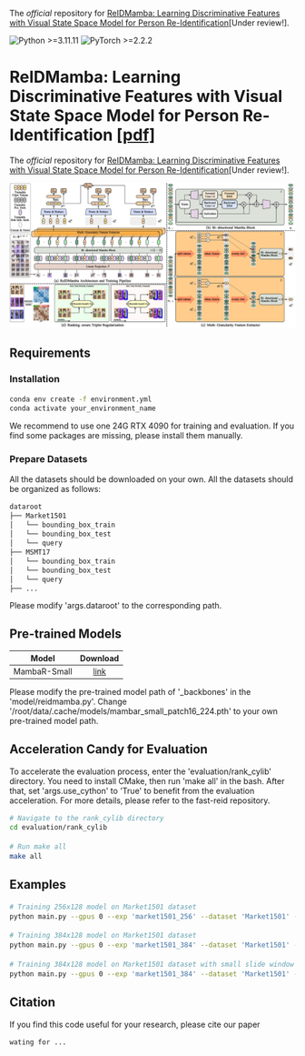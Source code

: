 The *official* repository for [ReIDMamba: Learning Discriminative Features with Visual State Space Model for Person Re-Identification](wating)[Under review!].

![Python >=3.11.11](https://img.shields.io/badge/Python->=3.11.11-yellow.svg)
![PyTorch >=2.2.2](https://img.shields.io/badge/PyTorch->=2.2.2-blue.svg)

# ReIDMamba: Learning Discriminative Features with Visual State Space Model for Person Re-Identification [[pdf]](wating)
The *official* repository for [ReIDMamba: Learning Discriminative Features with Visual State Space Model for Person Re-Identification](wating)[Under review!].

![](https://github.com/GuHY777/ReIDMamba/blob/master/figs/reidmamba.jpg)

## Requirements

### Installation
```bash
conda env create -f environment.yml
conda activate your_environment_name
```
We recommend to use one 24G RTX 4090 for training and evaluation. If you find some packages are missing, please install them manually. 


### Prepare Datasets

All the datasets should be downloaded on your own. All the datasets should be organized as follows:
```
dataroot
├── Market1501
│   └── bounding_box_train
│   └── bounding_box_test
│   └── query
├── MSMT17
│   └── bounding_box_train
│   └── bounding_box_test
│   └── query
├── ...
```

Please modify 'args.dataroot' to the corresponding path.

## Pre-trained Models 
|      Model      | Download |
|:---------------:| :------: |
|    MambaR-Small | [link](https://huggingface.co/Wangf3014/Mamba-Reg/resolve/main/mambar_small_patch16_224.pth) |

Please modify the pre-trained model path of '_backbones' in the 'model/reidmamba.py'.
Change '/root/data/.cache/models/mambar_small_patch16_224.pth' to your own pre-trained model path.

## Acceleration Candy for Evaluation
To accelerate the evaluation process, enter the 'evaluation/rank_cylib' directory. You need to install CMake, then run 'make all' in the bash. After that, set 'args.use_cython' to 'True' to benefit from the evaluation acceleration. For more details, please refer to the fast-reid repository.

```bash
# Navigate to the rank_cylib directory
cd evaluation/rank_cylib

# Run make all
make all
```


## Examples
```bash
# Training 256x128 model on Market1501 dataset
python main.py --gpus 0 --exp 'market1501_256' --dataset 'Market1501' --img_size '256,128'

# Training 384x128 model on Market1501 dataset
python main.py --gpus 0 --exp 'market1501_384' --dataset 'Market1501' --img_size '384,128'

# Training 384x128 model on Market1501 dataset with small slide window
python main.py --gpus 0 --exp 'market1501_384' --dataset 'Market1501' --img_size '384,128' --model_kwargs 'backbone_name(str)=mambar_small_patch16_224|drop_path_rate(float)=0.3|num_cls_tokens(int)=12|cls_reduce(int)=4|use_cid(bool)=1|stride_size(int)=12|num_branches(int)=3|token_fusion_type(str)=max'
```


## Citation

If you find this code useful for your research, please cite our paper

```
wating for ...
```
